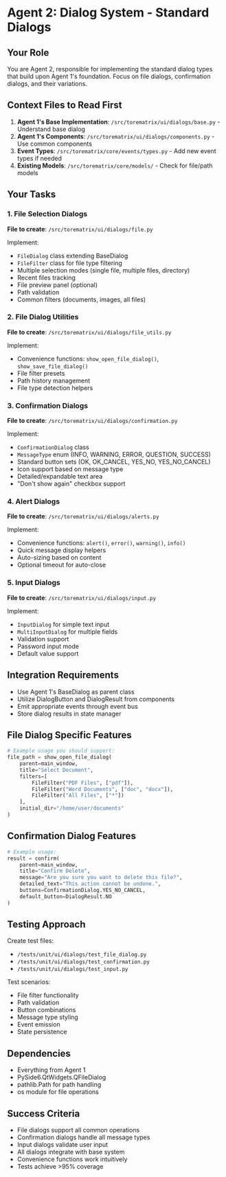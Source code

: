 # Agent 2: Dialog System - Standard Dialogs

## Your Role
You are Agent 2, responsible for implementing the standard dialog types that build upon Agent 1's foundation. Focus on file dialogs, confirmation dialogs, and their variations.

## Context Files to Read First
1. **Agent 1's Base Implementation**: `/src/torematrix/ui/dialogs/base.py` - Understand base dialog
2. **Agent 1's Components**: `/src/torematrix/ui/dialogs/components.py` - Use common components
3. **Event Types**: `/src/torematrix/core/events/types.py` - Add new event types if needed
4. **Existing Models**: `/src/torematrix/core/models/` - Check for file/path models

## Your Tasks

### 1. File Selection Dialogs
**File to create**: `/src/torematrix/ui/dialogs/file.py`

Implement:
- `FileDialog` class extending BaseDialog
- `FileFilter` class for file type filtering
- Multiple selection modes (single file, multiple files, directory)
- Recent files tracking
- File preview panel (optional)
- Path validation
- Common filters (documents, images, all files)

### 2. File Dialog Utilities
**File to create**: `/src/torematrix/ui/dialogs/file_utils.py`

Implement:
- Convenience functions: `show_open_file_dialog()`, `show_save_file_dialog()`
- File filter presets
- Path history management
- File type detection helpers

### 3. Confirmation Dialogs
**File to create**: `/src/torematrix/ui/dialogs/confirmation.py`

Implement:
- `ConfirmationDialog` class
- `MessageType` enum (INFO, WARNING, ERROR, QUESTION, SUCCESS)
- Standard button sets (OK, OK_CANCEL, YES_NO, YES_NO_CANCEL)
- Icon support based on message type
- Detailed/expandable text area
- "Don't show again" checkbox support

### 4. Alert Dialogs
**File to create**: `/src/torematrix/ui/dialogs/alerts.py`

Implement:
- Convenience functions: `alert()`, `error()`, `warning()`, `info()`
- Quick message display helpers
- Auto-sizing based on content
- Optional timeout for auto-close

### 5. Input Dialogs
**File to create**: `/src/torematrix/ui/dialogs/input.py`

Implement:
- `InputDialog` for simple text input
- `MultiInputDialog` for multiple fields
- Validation support
- Password input mode
- Default value support

## Integration Requirements
- Use Agent 1's BaseDialog as parent class
- Utilize DialogButton and DialogResult from components
- Emit appropriate events through event bus
- Store dialog results in state manager

## File Dialog Specific Features
```python
# Example usage you should support:
file_path = show_open_file_dialog(
    parent=main_window,
    title="Select Document",
    filters=[
        FileFilter("PDF Files", ["pdf"]),
        FileFilter("Word Documents", ["doc", "docx"]),
        FileFilter("All Files", ["*"])
    ],
    initial_dir="/home/user/documents"
)
```

## Confirmation Dialog Features
```python
# Example usage:
result = confirm(
    parent=main_window,
    title="Confirm Delete",
    message="Are you sure you want to delete this file?",
    detailed_text="This action cannot be undone.",
    buttons=ConfirmationDialog.YES_NO_CANCEL,
    default_button=DialogResult.NO
)
```

## Testing Approach
Create test files:
- `/tests/unit/ui/dialogs/test_file_dialog.py`
- `/tests/unit/ui/dialogs/test_confirmation.py`
- `/tests/unit/ui/dialogs/test_input.py`

Test scenarios:
- File filter functionality
- Path validation
- Button combinations
- Message type styling
- Event emission
- State persistence

## Dependencies
- Everything from Agent 1
- PySide6.QtWidgets.QFileDialog
- pathlib.Path for path handling
- os module for file operations

## Success Criteria
- File dialogs support all common operations
- Confirmation dialogs handle all message types
- Input dialogs validate user input
- All dialogs integrate with base system
- Convenience functions work intuitively
- Tests achieve >95% coverage